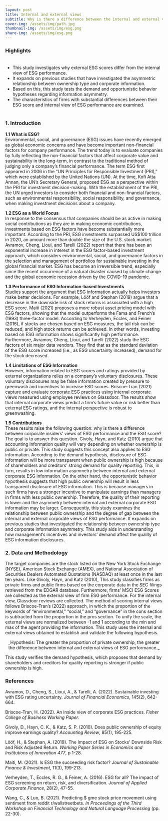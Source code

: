 ```yaml
---
layout: post
title: Internal and external views
subtitle: Why is there a difference between the internal and external views of a company’s ESG performance?
cover-img: /assets/img/path.jpg
thumbnail-img: /assets/img/esg.png
share-img: /assets/img/esg.png
---
```


### Highlights <br> <br>

- This study investigates why external ESG scores differ from the internal view of ESG performance.
- It expands on previous studies that have investigated the asymmetric relationship between ownership type and corporate information.
- Based on this, this study tests the demand and opportunistic behavior hypotheses regarding information asymmetry.
- The characteristics of firms with substantial differences between their ESG score and internal view of ESG performance are examined. <br><br>

### 1. Introduction <br>

**1.1 What is ESG?** <br>
Environmental, social, and governance (ESG) issues have recently emerged as global economic concerns and have become important non-financial factors for company performance. The trend today is to evaluate companies by fully reflecting the non-financial factors that affect corporate value and sustainability in the long-term, in contrast to the traditional method of judging only a company’s financial performance. The term ESG first appeared in 2006 in the “UN Principles for Responsible Investment (PRI),” which were established by the United Nations (UN). At the time, Kofi Atta Annan, the UN’s Secretary General, proposed ESG as a perspective within the PRI for investment decision-making. With the establishment of the PRI, the UN urged investors to consider both financial and non-financial factors, such as environmental responsibility, social responsibility, and governance, when making investment decisions about a company.

**1.2 ESG as a World Focus** <br>
In response to the consensus that companies should be as active in making social contributions as they are in making economic contributions, investments based on ESG factors have become substantially more important. According to the PRI, ESG investments surpassed US$100 trillion in 2020, an amount more than double the size of the U.S. stock market. Avramov, Cheng, Lioui, and Tarelli (2022) report that there has been an exponential increase in interest in the ESG factor-based investment approach, which considers environmental, social, and governance factors in the selection and management of portfolios for sustainable investing in the global financial market. ESG has become an irreversible trend, especially since the recent occurrence of a natural disaster caused by climate change and the global economic recession driven by the COVID-19 pandemic.

**1.3 Performance of ESG Information-based Investments** <br>
Studies support the argument that ESG information actually helps investors make better decisions. For example, Lööf and Stephan (2019) argue that a decrease in the downside risk of stock returns is associated with a high ESG score. Maiti (2021) proposes a more robust asset pricing model with ESG factors, showing that the model outperforms the Fama and French’s (1993) three-factor model. According to Verheyden, Eccles, and Feiner (2016), if stocks are chosen based on ESG measures, the tail risk can be reduced, and high stock returns can be achieved. In other words, investing based on ESG information shows significantly high performance. Furthermore, Avramov, Cheng, Lioui, and Tarelli (2022) study the ESG factors of six major data vendors. They find that as the standard deviation of the ESG score increased (i.e., as ESG uncertainty increased), demand for the stock decreased.

**1.4 Limitations of ESG Information** <br>
However, information related to ESG scores and ratings provided by external organizations relies on a company’s voluntary disclosures. These voluntary disclosures may be false information created by pressure to greenwash and incentives to increase ESG scores. Briscoe-Tran (2021) capture and evaluate corporate ESG practices using internal corporate views measured using employee reviews on Glassdoor. The results show that internal corporate views predict a firm’s future value or risk better than external ESG ratings, and the internal perspective is robust to greenwashing.

**1.5 Contributions** <br>
These results raise the following question: why is there a difference between corporate insiders’ views of ESG performance and the ESG score? The goal is to answer this question. Givoly, Hayn, and Katz (2010) argue that accounting information quality will vary depending on whether ownership is public or private. This study suggests this concept also applies to ESG information. According to the demand hypothesis, disclosure of ESG information will be more transparent when public ownership is high because of shareholders and creditors’ strong demand for quality reporting. This, in turn, results in low information asymmetry between internal and external corporate ESG information. On the other hand, the opportunistic behavior hypothesis suggests that high public ownership will result in less transparent disclosure of ESG information. This is because managers in such firms have a stronger incentive to manipulate earnings than managers in firms with less public ownership. Therefore, the quality of their reporting is lower and the asymmetry between internal and external corporate ESG information may be larger. Consequently, this study examines the relationship between public ownership and the degree of gap between the internal and external corporate views of ESG performance. It expands on previous studies that investigated the relationship between ownership type and corporate information asymmetry. This study aids in understanding how management’s incentives and investors’ demand affect the quality of ESG information disclosures.

### 2. Data and Methodology <br>

The target companies are the stock listed on the New York Stock Exchange (NYSE), American Stock Exchange (AMEX), and National Association of Securities Dealers Automated Quotations (NASDAQ) at least once in the last ten years. Like Givoly, Hayn, and Katz (2010), This study classifies firms as private firms and public firms based on the corporate data in the SEC filings retrieved from the EDGAR database. Furthermore, firms’ MSCI ESG Scores are collected as the external view of firm ESG performance. For the internal view, Glassdoor reviews are collected. The method of scoring internal views follows Briscoe-Tran’s (2022) approach, in which the proportion of the keywords of “environmental,” “social,” and “governance” in the cons section is subtracted from the proportion in the pros section. To unify the scale, the external views are normalized between -1 and 1 according to the min and max of the agent providing the information. This study uses the internal and external views obtained to establish and validate the following hypothesis.

<center>_Hypothesis: The greater the proportion of private ownership, the greater the difference between internal and external views of ESG performance._</center>

This study verifies the demand hypothesis, which proposes that demand by shareholders and creditors for quality reporting is stronger if public ownership is high.


### References
Avramov, D., Cheng, S., Lioui, A., & Tarelli, A. (2022). Sustainable investing with ESG rating uncertainty. _Journal of Financial Economics_, 145(2), 642-664.

Briscoe-Tran, H. (2022). An inside view of corporate ESG practices. _Fisher College of Business Working Paper_.

Givoly, D., Hayn, C. K., & Katz, S. P. (2010). Does public ownership of equity improve earnings quality? _Accounting Review_, 85(1), 195-225.

Lööf, H., & Stephan, A. (2019). The Impact of ESG on Stocks' Downside Risk and Risk Adjusted Return. _Working Paper Series in Economics and Institutions of Innovation 477_, p 1-28.

Maiti, M. (2021). Is ESG the succeeding risk factor? _Journal of Sustainable Finance & Investment_, 11(3), 199-213.

Verheyden, T., Eccles, R. G., & Feiner, A. (2016). ESG for all? The impact of ESG screening on return, risk, and diversification. _Journal of Applied Corporate Finance_, 28(2), 47-55.

Wang, C., & Luo, B. (2021). Predicting $ gme stock price movement using sentiment from reddit r/wallstreetbets. _In Proceedings of the Third Workshop on Financial Technology and Natural Language Processing_ (pp. 22-30).
